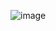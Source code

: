 ![image](https://github.com/chayansharma7/Design_Patterns/assets/61390152/617cd626-e7a6-4dc7-810b-1a5382674778)
